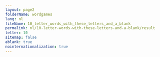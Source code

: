 ```yaml
---
layout: page2
folderName: wordgames
lang: nl
fileName: 10_letter_words_with_these_letters_and_a_blank
permalink: nl/10-letter-words-with-these-letters-and-a-blank/result
letter: 10
sitemap: false
ablank: true
nointernationalization: true
---
```

